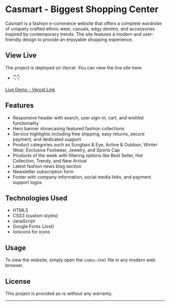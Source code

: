 # Casmart - Biggest Shopping Center

Casmart is a fashion e-commerce website that offers a complete wardrobe of uniquely crafted ethnic wear, casuals, edgy denims, and accessories inspired by contemporary trends. The site features a modern and user-friendly design to provide an enjoyable shopping experience.


## View Live 

The project is deployed on Vercel. You can view the live site here:

- 👇👇

[Live Demo - Vercel Link](https://snap-buy-gray.vercel.app/)

## Features

- Responsive header with search, user sign-in, cart, and wishlist functionality
- Hero banner showcasing featured fashion collections
- Service highlights including free shipping, easy returns, secure payment, and dedicated support
- Product categories such as Sunglass & Eye, Active & Outdoor, Winter Wear, Exclusive Footwear, Jewelry, and Sports Cap
- Products of the week with filtering options like Best Seller, Hot Collection, Trendy, and New Arrival
- Latest fashion news blog section
- Newsletter subscription form
- Footer with company information, social media links, and payment support logos

## Technologies Used


- HTML5
- CSS3 (custom styles)
- JavaScript
- Google Fonts (Jost)
- Ionicons for icons

## Usage

To view the website, simply open the `index.html` file in any modern web browser.

## License

This project is provided as-is without any warranty.

---
